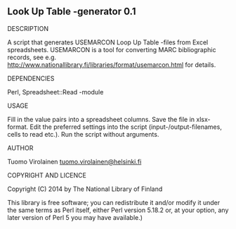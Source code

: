 Look Up Table -generator 0.1
-----------------------------

DESCRIPTION

A script that generates USEMARCON Loop Up Table -files from Excel spreadsheets. USEMARCON is a tool for converting MARC bibliographic records, see e.g. http://www.nationallibrary.fi/libraries/format/usemarcon.html for details.

DEPENDENCIES

Perl, Spreadsheet::Read -module

USAGE

Fill in the value pairs into a spreadsheet columns. Save the file in xlsx-format. Edit the preferred settings into the script (input-/output-filenames, cells to read etc.). Run the script without arguments.

AUTHOR

Tuomo Virolainen <tuomo.virolainen@helsinki.fi>

COPYRIGHT AND LICENCE

Copyright (C) 2014 by The National Library of Finland

This library is free software; you can redistribute it and/or modify
it under the same terms as Perl itself, either Perl version 5.18.2 or,
at your option, any later version of Perl 5 you may have available.)
